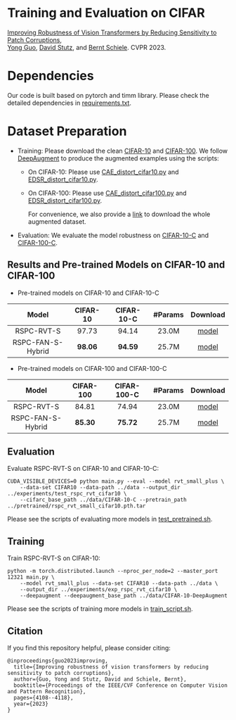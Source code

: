 # Training and Evaluation on CIFAR
[Improving Robustness of Vision Transformers by Reducing Sensitivity to Patch Corruptions](https://openaccess.thecvf.com/content/CVPR2023/papers/Guo_Improving_Robustness_of_Vision_Transformers_by_Reducing_Sensitivity_To_Patch_CVPR_2023_paper.pdf), \
[Yong Guo](http://www.guoyongcs.com/), [David Stutz](https://davidstutz.de/), and [Bernt Schiele](https://scholar.google.com/citations?user=z76PBfYAAAAJ&hl=en). CVPR 2023.



# Dependencies
Our code is built based on pytorch and timm library. Please check the detailed dependencies in [requirements.txt](https://github.com/guoyongcs/RSPC/requirements.txt).

# Dataset Preparation

- Training: Please download the clean [CIFAR-10](https://www.cs.toronto.edu/~kriz/cifar.html) and [CIFAR-100](https://www.cs.toronto.edu/~kriz/cifar.html). We follow [DeepAugment](https://github.com/hendrycks/imagenet-r/tree/master/DeepAugment) to produce the augmented examples using the scripts:
  - On CIFAR-10: Please use [CAE_distort_cifar10.py](DeepAugment/CAE_distort_cifar10.py) and [EDSR_distort_cifar10.py](DeepAugment/EDSR_distort_cifar10.py).
  - On CIFAR-100: Please use [CAE_distort_cifar100.py](DeepAugment/CAE_distort_cifar100.py) and [EDSR_distort_cifar100.py](DeepAugment/EDSR_distort_cifar100.py). 
    
    For convenience, we also provide a [link](xxx) to download the whole augmented dataset.


- Evaluation: We evaluate the model robustness on [CIFAR-10-C](https://zenodo.org/record/2535967) and [CIFAR-100-C](https://zenodo.org/record/3555552).


## Results and Pre-trained Models on CIFAR-10 and CIFAR-100

- Pre-trained models on CIFAR-10 and CIFAR-10-C

|       Model       | CIFAR-10  | CIFAR-10-C | #Params |                                             Download                                             |
|:-----------------:|:---------:|:----------:|:-------:|:------------------------------------------------------------------------------------------------:|
|    RSPC-RVT-S     |   97.73   |   94.14    |  23.0M  | [model](https://github.com/guoyongcs/RSPC/releases/download/v1.1/rspc_rvt_small_cifar10.pth.tar) |
| RSPC-FAN-S-Hybrid | **98.06** | **94.59**  |  25.7M  | [model](https://github.com/guoyongcs/RSPC/releases/download/v1.1/rspc_fan_small_cifar10.pth.tar) |

- Pre-trained models on CIFAR-100 and CIFAR-100-C

|       Model       | CIFAR-100 | CIFAR-100-C | #Params |                                              Download                                              |
|:-----------------:|:---------:|:-----------:|:-------:|:--------------------------------------------------------------------------------------------------:|
|    RSPC-RVT-S     |   84.81   |    74.94    |    23.0M    | [model](https://github.com/guoyongcs/RSPC/releases/download/v1.1/rspc_rvt_small_cifar100.pth.tar)  |
| RSPC-FAN-S-Hybrid | **85.30** |  **75.72**  |  25.7M  | [model](https://github.com/guoyongcs/RSPC/releases/download/v1.1/rspc_fan_small_cifar100.pth.tar)  |


## Evaluation 

Evaluate RSPC-RVT-S on CIFAR-10 and CIFAR-10-C:
```
CUDA_VISIBLE_DEVICES=0 python main.py --eval --model rvt_small_plus \
    --data-set CIFAR10 --data-path ../data --output_dir ../experiments/test_rspc_rvt_cifar10 \
    --cifarc_base_path ../data/CIFAR-10-C --pretrain_path ../pretrained/rspc_rvt_small_cifar10.pth.tar
```

Please see the scripts of evaluating more models in [test_pretrained.sh](test_pretrained.sh).

## Training
Train RSPC-RVT-S on CIFAR-10:
```
python -m torch.distributed.launch --nproc_per_node=2 --master_port 12321 main.py \
    --model rvt_small_plus --data-set CIFAR10 --data-path ../data \
    --output_dir ../experiments/exp_rspc_rvt_cifar10 \
    --deepaugment --deepaugment_base_path ../data/CIFAR-10-DeepAugment
```
Please see the scripts of training more models in [train_script.sh](train_script.sh).




## Citation
If you find this repository helpful, please consider citing:
```
@inproceedings{guo2023improving,
  title={Improving robustness of vision transformers by reducing sensitivity to patch corruptions},
  author={Guo, Yong and Stutz, David and Schiele, Bernt},
  booktitle={Proceedings of the IEEE/CVF Conference on Computer Vision and Pattern Recognition},
  pages={4108--4118},
  year={2023}
}
```


